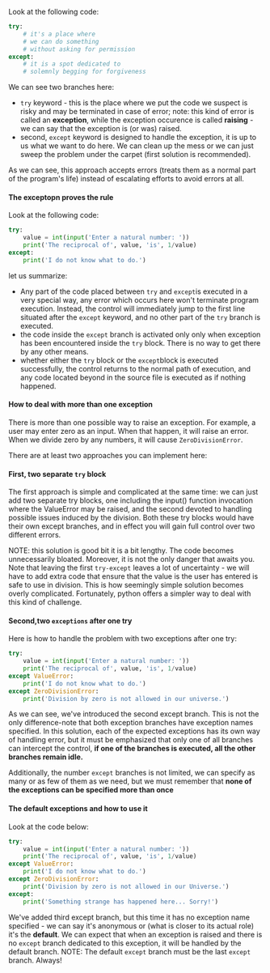 Look at the following code:
```python
try:
    # it's a place where  
    # we can do something
    # without asking for permission
except:
    # it is a spot dedicated to 
    # solemnly begging for forgiveness
```
We can see two branches here:
* ```try``` keyword - this is the place where we put the code we suspect is risky and may be terminated in case of error; note: this kind of error is called an **exception**, while the exception occurence is called **raising** - we can say that the exception is (or was) raised.
* second, ```except``` keyword is designed to handle the exception, it is up to us what we want to do here. We can clean up the mess or we can just sweep the problem under the carpet (first solution is recommended).

As we can see, this approach accepts errors (treats them as a normal part of the program's life) instead of escalating efforts to avoid errors at all.

#### The exceptopn proves the rule
Look at the following code:
```python
try:
    value = int(input('Enter a natural number: '))
    print('The reciprocal of', value, 'is', 1/value)        
except:
    print('I do not know what to do.')
```
let us summarize:
* Any part of the code placed between ```try``` and ```except```is executed in a very special way, any error which occurs here won't terminate program execution. Instead, the control will immediately jump to the first line situated after the ```except``` keyword, and no other part of the ```try``` branch is executed.
* the code inside the ```except``` branch is activated only only when exception has been encountered inside the ```try``` block. There is no way to get there by any other means.
* whether either the ```try``` block or the ```except```block is executed successfully, the control returns to the normal path of execution, and any code located beyond in the source file is executed as if nothing happened.

#### How to deal with more than one exception
There is more than one possible way to raise an exception. For example, a user may enter zero as an input. When that happen, it will raise an error. When we divide zero by any numbers, it will cause ```ZeroDivisionError```. 

There are at least two approaches you can implement here:
#### First, two separate ```try``` block
The first approach is simple and complicated at the same time: we can just add two separate try blocks, one including the input() function invocation where the ValueError may be raised, and the second devoted to handling possible issues induced by the division. Both these try blocks would have their own except branches, and in effect you will gain full control over two different errors.

NOTE: this solution is good bit it is a bit lengthy. The code becomes unnecessarily bloated. Moreover, it is not the only danger that awaits you. Note that leaving the first ```try-except``` leaves a lot of uncertainty - we will have to add extra code that ensure that the value is the user has entered is safe to use in division. This is how seemingly simple solution becomes overly complicated. Fortunately, python offers a simpler way to deal with this kind of challenge.

#### Second,two ```exceptions``` after one try
Here is how to handle the problem with two exceptions after one try:
```python
try: 
    value = int(input('Enter a natural number: '))
    print('The reciprocal of', value, 'is', 1/value)
except ValueError:
    print('I do not know what to do.')
except ZeroDivisionError:
    print('Division by zero is not allowed in our universe.')
```
As we can see, we've introduced the second except branch. This is not the only difference-note that both exception branches have exception names specified. In this solution, each of the expected exceptions has its own way of handling error, but it must be emphasized that only one of all branches can intercept the control, **if one of the branches is executed, all the other branches remain idle.**

Additionally, the number ```except``` branches is not limited, we can specify as many or as few of them as we need, but we must remember that **none of the exceptions can be specified more than once**

#### The default exceptions and how to use it 
Look at the code below:
```python
try:
    value = int(input('Enter a natural number: '))
    print('The reciprocal of', value, 'is', 1/value)        
except ValueError:
    print('I do not know what to do.')    
except ZeroDivisionError:
    print('Division by zero is not allowed in our Universe.')    
except:
    print('Something strange has happened here... Sorry!')
```
We've added third except branch, but this time it has no exception name specified - we can say it's anonymous or (what is closer to its actual role) it's the **default**. We can expect that when an exception is raised and there is no ```except``` branch dedicated to this exception, it will be handled by the default branch.
NOTE: The default ```except``` branch must be the last ```except``` branch. Always! 